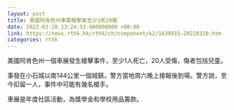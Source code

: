 ```yaml
---
layout: post
title: 美國阿肯色州車展槍擊案至少1死20傷
date: 2022-03-20 13:24:53.000000000 +08:00
link: https://news.rthk.hk/rthk/ch/component/k2/1639915-20220320.htm
categories: rthk
---
```


美國阿肯色州一個車展發生槍擊事件，至少1人死亡，20人受傷，傷者包括兒童。

事發在小石城以南144公里一個城鎮，警方當地周六晚上接報後到場。警方說，至今扣留一人，事件中可能有幾名槍手。

車展是年度社區活動，為獎學金和學校用品籌款。
